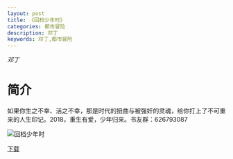 ```yaml
---
layout: post
title: 《回档少年时》
categories: 都市冒险
description: 邓丁
keywords: 邓丁,都市冒险
---
```

*邓丁*
# 简介
如果你生之不幸、活之不幸，那是时代的扭曲与被强奸的灵魂，给你打上了不可重来的人生印记。2018，重生有爱，少年归来。书友群：626793087

![回档少年时](https://cdn.jsdelivr.net/gh/YYbooks0/yybooks0img@master/bookscover2/回档少年时.2xdqhfv8yg80.jpg)

[下载](https://link.jscdn.cn/1drv/aHR0cHM6Ly8xZHJ2Lm1zL3QvcyFBaGU2R2dNWmVFb2poWEZPOUhIZWNHYm9VTW90P2U9aHVvYnhm.txt)
